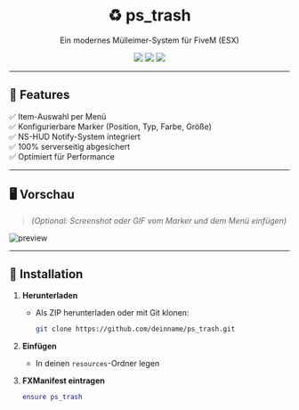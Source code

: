 <h1 align="center">♻️ ps_trash</h1>
<p align="center">Ein modernes Mülleimer-System für FiveM (ESX)</p>

<p align="center">
  <img src="https://img.shields.io/badge/FiveM-Ready-43b581?style=for-the-badge&logo=lua" />
  <img src="https://img.shields.io/badge/ESX-Supported-blueviolet?style=for-the-badge" />
  <img src="https://img.shields.io/github/license/deinname/ps_trash?style=for-the-badge" />
</p>

---

## 🚀 Features

✅ Item-Auswahl per Menü  
✅ Konfigurierbare Marker (Position, Typ, Farbe, Größe)  
✅ NS-HUD Notify-System integriert  
✅ 100% serverseitig abgesichert  
✅ Optimiert für Performance  

---

## 🖥️ Vorschau

> *(Optional: Screenshot oder GIF vom Marker und dem Menü einfügen)*

![preview](https://via.placeholder.com/800x400?text=Preview+coming+soon)

---

## 📂 Installation

1. **Herunterladen**
   - Als ZIP herunterladen oder mit Git klonen:
     ```bash
     git clone https://github.com/deinname/ps_trash.git
     ```

2. **Einfügen**
   - In deinen `resources`-Ordner legen

3. **FXManifest eintragen**
   ```lua
   ensure ps_trash
